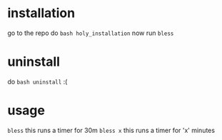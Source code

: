 # installation
go to the repo
do `bash holy_installation`
now run `bless`

# uninstall
do `bash uninstall`
:(

# usage
`bless`    this runs a timer for 30m
`bless x`  this runs a timer for 'x' minutes
